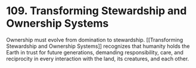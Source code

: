 # 109. Transforming Stewardship and Ownership Systems

Ownership must evolve from domination to stewardship. [[Transforming Stewardship and Ownership Systems]] recognizes that humanity holds the Earth in trust for future generations, demanding responsibility, care, and reciprocity in every interaction with the land, its creatures, and each other.